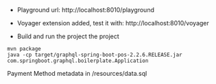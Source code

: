 
* Playground url: http://localhost:8010/playground

* Voyager extension added, test it with: http://localhost:8010/voyager

* Build and run the project the project
```
mvn package
java -cp target/graphql-spring-boot-pos-2.2.6.RELEASE.jar com.springboot.graphql.boilerplate.Application
```

Payment Method metadata in /resources/data.sql 
